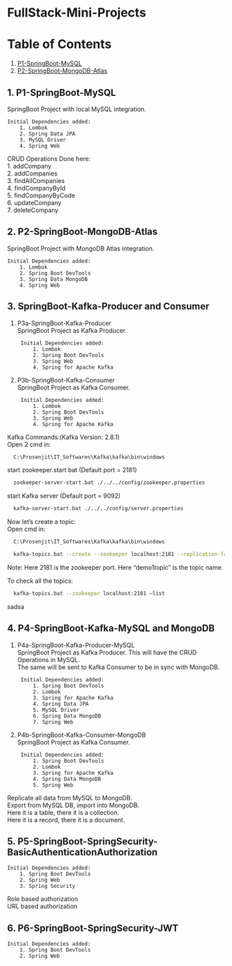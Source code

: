 # FullStack-Mini-Projects

# Table of Contents
1. [P1-SpringBoot-MySQL ](#1-p1-springboot-mysql  )
2. [P2-SpringBoot-MongoDB-Atlas](#2-p2-springboot-mongodb-atlas)

## 1. P1-SpringBoot-MySQL
SpringBoot Project with local MySQL integration.  
  
    Initial Dependencies added:  
        1. Lombok  
        2. Spring Data JPA  
        3. MySQL Driver  
        4. Spring Web  

CRUD Operations Done here:  
    1. addCompany  
    2. addCompanies  
    3. findAllCompanies  
    4. findCompanyById  
    5. findCompanyByCode  
    6. updateCompany  
    7. deleteCompany  

  
## 2. P2-SpringBoot-MongoDB-Atlas
SpringBoot Project with MongoDB Atlas integration.  

    Initial Dependencies added:  
        1. Lombok  
        2. Spring Boot DevTools  
        3. Spring Data MongoDB  
        4. Spring Web  

    
## 3. SpringBoot-Kafka-Producer and Consumer
1. P3a-SpringBoot-Kafka-Producer  
        SpringBoot Project as Kafka Producer.  

        Initial Dependencies added:  
            1. Lombok  
            2. Spring Boot DevTools  
            3. Spring Web  
            4. Spring for Apache Kafka  

2. P3b-SpringBoot-Kafka-Consumer  
        SpringBoot Project as Kafka Consumer.  

        Initial Dependencies added:  
            1. Lombok  
            2. Spring Boot DevTools  
            3. Spring Web  
            4. Spring for Apache Kafka  

Kafka Commands:(Kafka Version: 2.8.1)  
Open 2 cmd in: 
```bash
  C:\Prosenjit\IT_Softwares\Kafka\kafka\bin\windows  
``` 
start zookeeper.start bat (Default port = 2181)  
```bash
  zookeeper-server-start.bat ./../../config/zookeeper.properties
``` 
start Kafka server (Default port = 9092)
```bash
  kafka-server-start.bat ./../../config/server.properties
``` 
  
Now let’s create a topic:  
Open cmd in:  
```bash
  C:\Prosenjit\IT_Softwares\Kafka\kafka\bin\windows
``` 
```bash
  kafka-topics.bat --create --zookeeper localhost:2181 --replication-factor 1 --partitions 1 -topic demo1topic
``` 
Note: Here 2181 is the zookeeper port. Here “demo1topic” is the topic name.

To check all the topics:  
```bash
  kafka-topics.bat --zookeeper localhost:2181 –list
``` 



sadsa
## 4. P4-SpringBoot-Kafka-MySQL and MongoDB  
1. P4a-SpringBoot-Kafka-Producer-MySQL  
        SpringBoot Project as Kafka Producer. 
        This will have the CRUD Operations in MySQL.  
        The same will be sent to Kafka Consumer to be in sync with MongoDB.   

        Initial Dependencies added:  
            1. Spring Boot DevTools
            2. Lombok
            3. Spring for Apache Kafka
            4. Spring Data JPA
            5. MySQL Driver
            6. Spring Data MongoDB
            7. Spring Web

2. P4b-SpringBoot-Kafka-Consumer-MongoDB  
        SpringBoot Project as Kafka Consumer.  

        Initial Dependencies added:  
            1. Spring Boot DevTools
            2. Lombok
            3. Spring for Apache Kafka
            4. Spring Data MongoDB
            5. Spring Web

Replicate all data from MySQL to MongoDB.  
Export from MySQL DB, import into MongoDB.  
Here it is a table, there it is a collection.  
Here it is a record, there it is a document.  
## 5. P5-SpringBoot-SpringSecurity-BasicAuthenticationAuthorization

    Initial Dependencies added:  
        1. Spring Boot DevTools  
        2. Spring Web  
        3. Spring Security

Role based authorization  
URL based authorization
## 6. P6-SpringBoot-SpringSecurity-JWT

    Initial Dependencies added:  
        1. Spring Boot DevTools  
        2. Spring Web  
